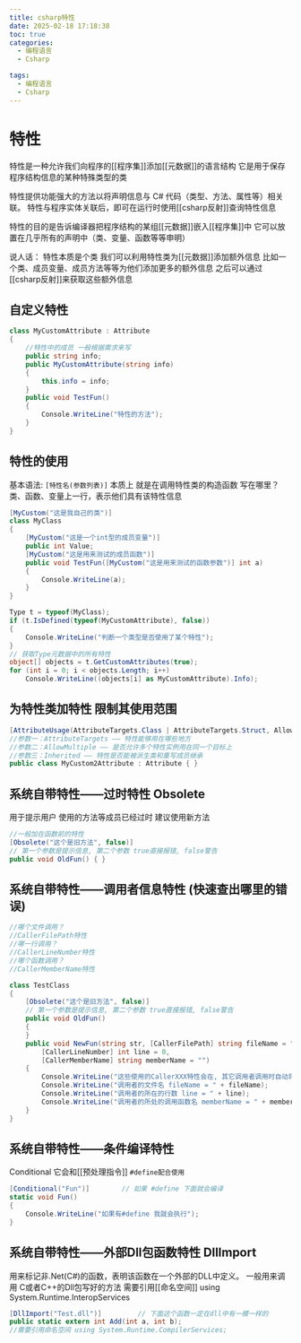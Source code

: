 ```yaml
---
title: csharp特性
date: 2025-02-18 17:18:38
toc: true
categories:
  - 编程语言
  - Csharp

tags:
  - 编程语言
  - Csharp
---
```

# 特性

特性是一种允许我们向程序的[[程序集]]添加[[元数据]]的语言结构
它是用于保存程序结构信息的某种特殊类型的类

特性提供功能强大的方法以将声明信息与 C# 代码（类型、方法、属性等）相关联。
特性与程序实体关联后，即可在运行时使用[[csharp反射]]查询特性信息

特性的目的是告诉编译器把程序结构的某组[[元数据]]嵌入[[程序集]]中
它可以放置在几乎所有的声明中（类、变量、函数等等申明）

说人话：
特性本质是个类
我们可以利用特性类为[[元数据]]添加额外信息
比如一个类、成员变量、成员方法等等为他们添加更多的额外信息
之后可以通过[[csharp反射]]来获取这些额外信息


## 自定义特性
```csharp
class MyCustomAttribute : Attribute
{
    //特性中的成员 一般根据需求来写
    public string info;
    public MyCustomAttribute(string info)
    {
        this.info = info;
    }
    public void TestFun()
    {
        Console.WriteLine("特性的方法");
    }
}
```


## 特性的使用
基本语法: `[特性名(参数列表)]`
本质上 就是在调用特性类的构造函数
写在哪里？ 类、函数、变量上一行，表示他们具有该特性信息

```csharp
[MyCustom("这是我自己的类")]
class MyClass
{
    [MyCustom("这是一个int型的成员变量")]
    public int Value;
    [MyCustom("这是用来测试的成员函数")]
    public void TestFun([MyCustom("这是用来测试的函数参数")] int a)
    {
        Console.WriteLine(a);
    }
}

Type t = typeof(MyClass);
if (t.IsDefined(typeof(MyCustomAttribute), false))
{
    Console.WriteLine("判断一个类型是否使用了某个特性");
}
// 获取Type元数据中的所有特性
object[] objects = t.GetCustomAttributes(true);
for (int i = 0; i < objects.Length; i++)
    Console.WriteLine((objects[i] as MyCustomAttribute).Info);


```

## 为特性类加特性  限制其使用范围

```csharp
[AttributeUsage(AttributeTargets.Class | AttributeTargets.Struct, AllowMultiple = true, Inherited = true)]
//参数一：AttributeTargets —— 特性能够用在哪些地方
//参数二：AllowMultiple —— 是否允许多个特性实例用在同一个目标上
//参数三：Inherited —— 特性是否能被派生类和重写成员继承
public class MyCustom2Attribute : Attribute { }
```


## 系统自带特性——过时特性 Obsolete
用于提示用户 使用的方法等成员已经过时 建议使用新方法

```csharp
//一般加在函数前的特性
[Obsolete("这个是旧方法", false)]
// 第一个参数是提示信息, 第二个参数 true直接报错, false警告
public void OldFun() { }


```

## 系统自带特性——调用者信息特性    (快速查出哪里的错误)
```csharp
//哪个文件调用？
//CallerFilePath特性
//哪一行调用？
//CallerLineNumber特性
//哪个函数调用？
//CallerMemberName特性

class TestClass
{
    [Obsolete("这个是旧方法", false)]
    // 第一个参数是提示信息, 第二个参数 true直接报错, false警告
    public void OldFun()
    {
    }
    public void NewFun(string str, [CallerFilePath] string fileName = "",
        [CallerLineNumber] int line = 0,
        [CallerMemberName] string memberName = "")
    {
        Console.WriteLine("这些使用的CallerXXX特性会在, 其它调用者调用时自动将调用者的额外信息填入参数中");
        Console.WriteLine("调用者的文件名 fileName = " + fileName);
        Console.WriteLine("调用者的所在的行数 line = " + line);
        Console.WriteLine("调用者的所处的调用函数名 memberName = " + memberName);
    }
}

```


## 系统自带特性——条件编译特性
Conditional 它会和[[预处理指令]] `#define配合使用`
```csharp
[Conditional("Fun")]        // 如果 #define 下面就会编译
static void Fun()
{
    Console.WriteLine("如果有#define 我就会执行");
}

```


## 系统自带特性——外部Dll包函数特性 DllImport
用来标记非.Net(C#)的函数，表明该函数在一个外部的DLL中定义。
一般用来调用 C或者C++的Dll包写好的方法
需要引用[[命名空间]] using System.Runtime.InteropServices

```csharp
[DllImport("Test.dll")]         // 下面这个函数一定在dll中有一模一样的
public static extern int Add(int a, int b);
//需要引用命名空间 using System.Runtime.CompilerServices;
```




